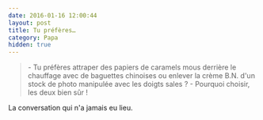 ```yaml
---
date: 2016-01-16 12:00:44
layout: post
title: Tu préfères…
category: Papa
hidden: true
---
```


> \- Tu préfères attraper des papiers de caramels mous derrière le chauffage avec de baguettes chinoises ou enlever la crème B.N. d'un stock de photo manipulée avec les doigts sales ?
> \- Pourquoi choisir, les deux bien sûr !

La conversation qui n'a jamais eu lieu.
